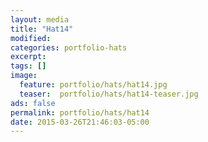 ```yaml
---
layout: media
title: "Hat14"
modified:
categories: portfolio-hats
excerpt:
tags: []
image:
  feature: portfolio/hats/hat14.jpg
  teaser:  portfolio/hats/hat14-teaser.jpg
ads: false
permalink: portfolio/hats/hat14
date: 2015-03-26T21:46:03-05:00
---
```


